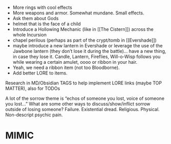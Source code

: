 * More rings with cool effects
* More weapons and armor. Somewhat mundane. Small effects. 
* Ask them about Gods
* helmet that is the face of a child
* Introduce a Hollowing Mechanic (like in [[The Cistern]]) across the whole Incursion
* chapel perilous (perhaps as part of the crypt/tomb in [[Evershade]])
* maybe introduce a new lantern in Evershade or leverage the use of the Jawbone lantern (they don’t lose it during the battle)… have a new thing, in case they lose it. Candle, Lantern, Fireflies, Will-o-Wisp follows you while wearing a certain amulet, oooo or ribbon in your hair.
* Yeah, we need a ribbon item (not too Bloodborne).
* Add better LORE to items.

Research in MD/Obsidian TAGS to help implement LORE links (maybe TOP MATTER), also for TODOs

A lot of the sorrow theme is “echos of someone you lost, voice of someone you lost…” What are some other ways to discuss/show/inflict sorrow outside of losing someone? Failure. Existential dread. Religious. Physical. Non-descript psychic pain.

# MIMIC
